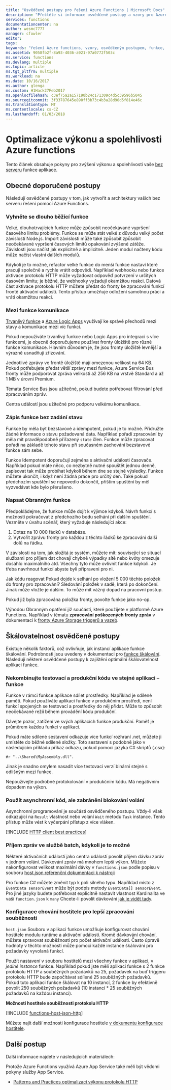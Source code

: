 ```yaml
---
title: "Osvědčené postupy pro řešení Azure Functions | Microsoft Docs"
description: "Přečtěte si informace osvědčené postupy a vzory pro Azure Functions."
services: functions
documentationcenter: na
author: wesmc7777
manager: cfowler
editor: 
tags: 
keywords: "řešení Azure functions, vzory, osvědčeným postupem, funkce, událostí zpracování, webhooků, dynamické výpočetní, bez serveru architektura"
ms.assetid: 9058fb2f-8a93-4036-a921-97a0772f503c
ms.service: functions
ms.devlang: multiple
ms.topic: article
ms.tgt_pltfrm: multiple
ms.workload: na
ms.date: 10/16/2017
ms.author: glenga
ms.custom: H1Hack27Feb2017
ms.openlocfilehash: c3ef75a2a157190b24c171309c4d5c39596b5045
ms.sourcegitcommit: 3f33787645e890ff3b73c4b3a28d90d5f814e46c
ms.translationtype: MT
ms.contentlocale: cs-CZ
ms.lasthandoff: 01/03/2018
---
```

# <a name="optimize-the-performance-and-reliability-of-azure-functions"></a>Optimalizace výkonu a spolehlivosti Azure functions

Tento článek obsahuje pokyny pro zvýšení výkonu a spolehlivosti vaše [bez serveru](https://azure.microsoft.com/overview/serverless-computing/) funkce aplikace. 

## <a name="general-best-practices"></a>Obecné doporučené postupy

Následují osvědčené postupy v tom, jak vytvořit a architektury vašich bez serveru řešení pomocí Azure Functions.

### <a name="avoid-long-running-functions"></a>Vyhněte se dlouho běžící funkce

Velké, dlouhotrvajících funkce může způsobit neočekávané vypršení časového limitu problémy. Funkce se může stát velké z důvodu velký počet závislostí Node.js. Import závislosti může také způsobit způsobit neočekávané vypršení časových limitů opakování zvýšené zátěže. Závislosti jsou načíst jak explicitně a implicitně. Jeden modul načteny kódu může načíst vlastní dalších modulů.  

Kdykoli je to možné, refactor velké funkce do menší funkce nastaví které pracují společně a rychle vrátit odpovědi. Například webhooku nebo funkce aktivace protokolu HTTP může vyžadovat odpověď potvrzení v určitých časovém limitu; je běžné, že webhooky vyžadují okamžitou reakci. Datová část aktivace protokolu HTTP můžete předat do fronty ke zpracování funkcí frontě aktivační události. Tento přístup umožňuje odložení samotnou práci a vrátí okamžitou reakci.


### <a name="cross-function-communication"></a>Mezi funkce komunikace

[Trvanlivý funkce](durable-functions-overview.md) a [Azure Logic Apps](../logic-apps/logic-apps-what-are-logic-apps.md) využívají ke správě přechodů mezi stavy a komunikace mezi víc funkcí.

Pokud nepoužíváte trvanlivý funkce nebo Logic Apps pro integraci s více funkcemi, je obecně doporučujeme používat fronty úložiště pro různé funkce komunikace.  Hlavním důvodem je, že jsou fronty úložiště levnější a výrazně usnadňují zřizování. 

Jednotlivé zprávy ve frontě úložiště mají omezenou velikost na 64 KB. Pokud potřebujete předat větší zprávy mezi funkce, Azure Service Bus fronty může podporovat zpráva velikosti až 256 KB na vrstvě Standard a až 1 MB v úrovni Premium.

Témata Service Bus jsou užitečné, pokud budete potřebovat filtrování před zpracováním zpráv.

Centra událostí jsou užitečné pro podporu velkému komunikace.


### <a name="write-functions-to-be-stateless"></a>Zápis funkce bez zadání stavu 

Funkce by měla být bezstavové a idempotent, pokud je to možné. Přidružte žádné informace o stavu požadovaná data. Například pořadí zpracování by měla mít pravděpodobně přiřazený `state` člen. Funkce může zpracovat pořadí na základě tohoto stavu při současném zachování bezstavové funkce sám sebe. 

Funkce Idempotent doporučují zejména s aktivační události časovače. Například pokud máte něco, co nezbytně nutné spouštět jednou denně, zapisovat tak může probíhat kdykoli během dne se stejné výsledky. Funkce můžete ukončit, i když není žádná práce pro určitý den. Také pokud předchozím spuštění se nepovedlo dokončit, příštím spuštění by měl vyzvedávat kde bylo přerušeno.


### <a name="write-defensive-functions"></a>Napsat Obranným funkce

Předpokládejme, že funkce může dojít k výjimce kdykoli. Návrh funkcí s možností pokračovat z předchozího bodu selhání při dalším spuštění. Vezměte v úvahu scénář, který vyžaduje následující akce:

1. Dotaz na 10 000 řádků v databáze.
2. Vytvořit zprávu fronty pro každou z těchto řádků ke zpracování další dolů na řádku.
 
V závislosti na tom, jak složitá je systém, můžete mít: související se situací službami pro příjem dat chovají chybně výpadky sítě nebo kvóty omezuje dosáhlo maximálního atd. Všechny tyto může ovlivnit funkce kdykoli. Je třeba navrhnout funkcí abyste byli připraveni pro ni.

Jak kódu reagovat Pokud dojde k selhání po vložení 5 000 těchto položek do fronty pro zpracování? Sledování položek v sadě, která po dokončení. Jinak může vložte je dalším. To může mít vážný dopad na pracovní postup. 

Pokud již byla zpracována položka fronty, povolte funkce jako no-op.

Výhodou Obranným opatření již součástí, které použijete v platformě Azure Functions. Například v tématu **zpracování poškozených fronty zpráv** v dokumentaci k [fronty Azure Storage triggerů a vazeb](functions-bindings-storage-queue.md#trigger---poison-messages). 

## <a name="scalability-best-practices"></a>Škálovatelnost osvědčené postupy

Existuje několik faktorů, což ovlivňuje, jak instancí aplikace funkce škálování. Podrobnosti jsou uvedeny v dokumentaci pro [funkce škálování](functions-scale.md).  Následují některé osvědčené postupy k zajištění optimální škálovatelnost aplikaci funkce.

### <a name="dont-mix-test-and-production-code-in-the-same-function-app"></a>Nekombinujte testovací a produkční kódu ve stejné aplikaci – funkce

Funkce v rámci funkce aplikace sdílet prostředky. Například je sdílené paměti. Pokud používáte aplikaci funkce v produkčním prostředí, není funkcí spojených se testovací a prostředky do něj přidat. Může to způsobit neočekávané režii během provádění kódu produkční.

Dávejte pozor, zatížení ve svých aplikacích funkce produkční. Paměť je průměrem každou funkci v aplikaci.

Pokud máte sdílené sestavení odkazuje více funkcí rozhraní .net, můžete ji umístěte do běžné sdílené složky. Toto sestavení s podobně jako v následujícím příkladu příkaz odkazu, pokud pomocí jazyka C# skriptů (.csx): 

    #r "..\Shared\MyAssembly.dll". 

Jinak je snadno omylem nasadit více testovací verzí binární stejné s odlišným mezi funkce.

Nepoužívejte podrobné protokolování v produkčním kódu. Má negativním dopadem na výkon.

### <a name="use-async-code-but-avoid-blocking-calls"></a>Použít asynchronní kód, ale zabránění blokování volání

Asynchronní programování je součástí osvědčeného postupu. Vždy-li však odkazující na `Result` vlastnost nebo volání `Wait` metodu `Task` instance. Tento přístup může vést k vyčerpání přístup z více vláken.

[!INCLUDE [HTTP client best practices](../../includes/functions-http-client-best-practices.md)]

### <a name="receive-messages-in-batch-whenever-possible"></a>Příjem zpráv ve službě batch, kdykoli je to možné

Některé aktivačních událostí jako centra událostí povolit příjem dávku zpráv v jednom volání.  Dávkování zpráv má mnohem lepší výkon.  Můžete nakonfigurovat velikost maximální dávky v `functions.json` podle popisu v souboru [host.json referenční dokumentaci k nástroji](functions-host-json.md)

Pro funkce C# můžete změnit typ k poli silného typu.  Například místo z `EventData sensorEvent` může být podpis metody `EventData[] sensorEvent`.  Pro jiné jazyky budete potřebovat explicitně nastavit vlastnost Kardinalita ve vaší `function.json` k `many` Chcete-li povolit dávkování [jak je vidět tady](https://github.com/Azure/azure-webjobs-sdk-templates/blob/df94e19484fea88fc2c68d9f032c9d18d860d5b5/Functions.Templates/Templates/EventHubTrigger-JavaScript/function.json#L10).

### <a name="configure-host-behaviors-to-better-handle-concurrency"></a>Konfigurace chování hostitele pro lepší zpracování souběžnosti

`host.json` Souboru v aplikaci funkce umožňuje konfigurovat chování hostitele modulu runtime a aktivační události.  Kromě dávkování chování, můžete spravovat souběžnosti pro počet aktivační události.  Často úpravě hodnoty v těchto možností může pomoci každé instance škálování pro požadavky vyvolaná funkcí.

Použít nastavení v souboru hostitelů mezi všechny funkce v aplikaci, v *jediné instance* funkce. Například pokud jste měli aplikaci funkce s 2 funkce protokolu HTTP a souběžných požadavků na 25, požadavek na buď triggeru protokolu HTTP bude započítávat sdílené 25 souběžných požadavků.  Pokud tuto aplikaci funkce škálovat na 10 instancí, 2 funkce by efektivně povolit 250 souběžných požadavků (10 instancí * 25 souběžných požadavků na každou instanci).

**Možnosti hostitele souběžnosti protokolu HTTP**

[!INCLUDE [functions-host-json-http](../../includes/functions-host-json-http.md)]

Můžete najít další možnosti konfigurace hostitele [v dokumentu konfigurace hostitele](functions-host-json.md).

## <a name="next-steps"></a>Další postup
Další informace najdete v následujících materiálech:

Protože Azure Functions využívá Azure App Service také měli být vědomi pokyny služby App Service.
* [Patterns and Practices optimalizací výkonu protokolu HTTP](https://docs.microsoft.com/azure/architecture/antipatterns/improper-instantiation/)
